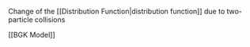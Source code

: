 Change of the [[Distribution Function|distribution function]] due to two-particle collisions

[[BGK Model]]
